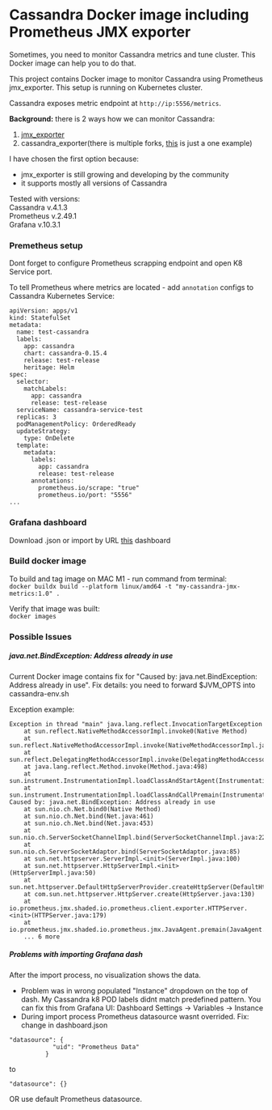 
# Cassandra Docker image including Prometheus JMX exporter

Sometimes, you need to monitor Cassandra metrics and tune cluster. This Docker image can help you to do that.

This project contains Docker image to monitor Cassandra using Prometheus jmx_exporter.
This setup is running on Kubernetes cluster.

Cassandra exposes metric endpoint at `http://ip:5556/metrics`.

**Background:** there is 2 ways how we can monitor Cassandra:
1) [jmx_exporter](https://github.com/prometheus/jmx_exporter)
2) cassandra_exporter(there is multiple forks, [this](https://github.com/instaclustr/cassandra-exporter) is just a one example)

I have chosen the first option because:
- jmx_exporter is still growing and developing by the community
- it supports mostly all versions of Cassandra

Tested with versions: \
Cassandra v.4.1.3 \
Prometheus v.2.49.1 \
Grafana v.10.3.1 

### Premetheus setup

Dont forget to configure Prometheus scrapping endpoint and open K8 Service port. 

To tell Prometheus where metrics are located - add `annotation` configs to Cassandra Kubernetes Service:

```
apiVersion: apps/v1
kind: StatefulSet
metadata:
  name: test-cassandra
  labels:
    app: cassandra
    chart: cassandra-0.15.4
    release: test-release
    heritage: Helm
spec:
  selector:
    matchLabels:
      app: cassandra
      release: test-release
  serviceName: cassandra-service-test
  replicas: 3
  podManagementPolicy: OrderedReady
  updateStrategy:
    type: OnDelete
  template:
    metadata:
      labels:
        app: cassandra
        release: test-release
      annotations:
        prometheus.io/scrape: "true"
        prometheus.io/port: "5556"
...
```

### Grafana dashboard

Download .json or import by URL [this](https://grafana.com/grafana/dashboards/5408-cassandra/) dashboard

### Build docker image

To build and tag image on MAC M1 - run command from terminal: \
`docker buildx build --platform linux/amd64 -t "my-cassandra-jmx-metrics:1.0" .`

Verify that image was built: \
`docker images`

### Possible Issues

##### java.net.BindException: Address already in use
Current Docker image contains fix for "Caused by: java.net.BindException: Address already in use". 
Fix details: you need to forward $JVM_OPTS into cassandra-env.sh

Exception example:

```
Exception in thread "main" java.lang.reflect.InvocationTargetException
	at sun.reflect.NativeMethodAccessorImpl.invoke0(Native Method)
	at sun.reflect.NativeMethodAccessorImpl.invoke(NativeMethodAccessorImpl.java:62)
	at sun.reflect.DelegatingMethodAccessorImpl.invoke(DelegatingMethodAccessorImpl.java:43)
	at java.lang.reflect.Method.invoke(Method.java:498)
	at sun.instrument.InstrumentationImpl.loadClassAndStartAgent(InstrumentationImpl.java:386)
	at sun.instrument.InstrumentationImpl.loadClassAndCallPremain(InstrumentationImpl.java:401)
Caused by: java.net.BindException: Address already in use
	at sun.nio.ch.Net.bind0(Native Method)
	at sun.nio.ch.Net.bind(Net.java:461)
	at sun.nio.ch.Net.bind(Net.java:453)
	at sun.nio.ch.ServerSocketChannelImpl.bind(ServerSocketChannelImpl.java:222)
	at sun.nio.ch.ServerSocketAdaptor.bind(ServerSocketAdaptor.java:85)
	at sun.net.httpserver.ServerImpl.<init>(ServerImpl.java:100)
	at sun.net.httpserver.HttpServerImpl.<init>(HttpServerImpl.java:50)
	at sun.net.httpserver.DefaultHttpServerProvider.createHttpServer(DefaultHttpServerProvider.java:35)
	at com.sun.net.httpserver.HttpServer.create(HttpServer.java:130)
	at io.prometheus.jmx.shaded.io.prometheus.client.exporter.HTTPServer.<init>(HTTPServer.java:179)
	at io.prometheus.jmx.shaded.io.prometheus.jmx.JavaAgent.premain(JavaAgent.java:31)
	... 6 more
```

##### Problems with importing Grafana dash
After the import process, no visualization shows the data. 

- Problem was in wrong populated "Instance" dropdown on the top of dash. My Cassandra k8 POD labels 
didnt match predefined pattern. You can fix this from Grafana UI: Dashboard Settings -> Variables -> Instance
- During import process Prometheus datasource wasnt overrided. Fix: change in dashboard.json
```
"datasource": {
            "uid": "Prometheus Data"
          }
```
to
```
"datasource": {}
```
OR use default Prometheus datasource.
